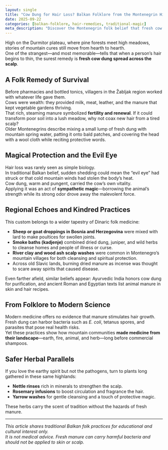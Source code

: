 ```yaml
---
layout: single
title: "Cow Dung for Hair Loss? Balkan Folklore from the Montenegrin Highlands"
date: 2025-09-22
categories: [balkan-folklore, hair-remedies, traditional-magic]
meta_description: "Discover the Montenegrin folk belief that fresh cow manure can help hair grow. Learn its history, symbolism, and connections to wider Balkan traditions."
---
```


High on the Durmitor plateau, where pine forests meet high meadows, stories of mountain cures still move from hearth to hearth.  
One of the strangest—and most memorable—tells that when a person’s hair begins to thin, the surest remedy is **fresh cow dung spread across the scalp**.  

## A Folk Remedy of Survival  
Before pharmacies and bottled tonics, villagers in the Žabljak region worked with whatever life gave them.  
Cows were wealth: they provided milk, meat, leather, and the manure that kept vegetable gardens thriving.  
That rich, steaming manure symbolized **fertility and renewal**. If it could transform poor soil into a lush meadow, why not coax new hair from a tired scalp?  
Older Montenegrins describe mixing a small lump of fresh dung with mountain spring water, patting it onto bald patches, and covering the head with a wool cloth while reciting protective words.

## Magical Protection and the Evil Eye  
Hair loss was rarely seen as simple biology.  
In traditional Balkan belief, sudden shedding could mean the “evil eye” had struck or that cold mountain winds had stolen the body’s heat.  
Cow dung, warm and pungent, carried the cow’s own vitality.  
Applying it was an act of **sympathetic magic**—borrowing the animal’s strength while its strong odor drove away the malevolent force.

## Regional Echoes and Kindred Practices  
This custom belongs to a wider tapestry of Dinaric folk medicine:

* **Sheep or goat droppings in Bosnia and Herzegovina** were mixed with lard to make poultices for swollen joints.  
* **Smoke baths (kadjenje)** combined dried dung, juniper, and wild herbs to cleanse homes and people of illness or curse.  
* **River clay and wood ash scalp washes** were common in Montenegro’s mountain villages for both cleansing and spiritual protection.  
* Across old Slavic lands, burning dried manure as incense was thought to scare away spirits that caused disease.

Even farther afield, similar beliefs appear: Ayurvedic India honors cow dung for purification, and ancient Roman and Egyptian texts list animal manure in skin and hair recipes.

## From Folklore to Modern Science  
Modern medicine offers no evidence that manure stimulates hair growth.  
Fresh dung can harbor bacteria such as *E. coli*, tetanus spores, and parasites that pose real health risks.  
Yet these practices show how mountain communities **made medicine from their landscape**—earth, fire, animal, and herb—long before commercial shampoos.

## Safer Herbal Parallels  
If you love the earthy spirit but not the pathogens, turn to plants long gathered in these same highlands:  
* **Nettle rinses** rich in minerals to strengthen the scalp.  
* **Rosemary infusions** to boost circulation and fragrance the hair.  
* **Yarrow washes** for gentle cleansing and a touch of protective magic.

These herbs carry the scent of tradition without the hazards of fresh manure.

---

*This article shares traditional Balkan folk practices for educational and cultural interest only.  
It is not medical advice. Fresh manure can carry harmful bacteria and should not be applied to skin or scalp.*
